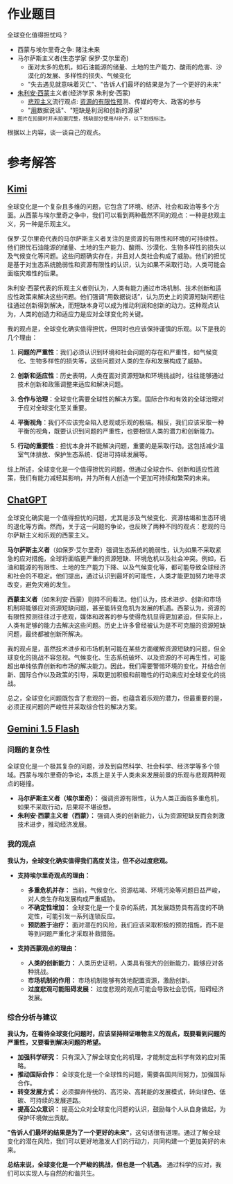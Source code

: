 # 作业题目
全球变化值得担忧吗？
* 西蒙与埃尔里奇之争: 赌注未来
* 马尔萨斯主义者(生态学家 保罗·艾尔里奇)
   * 面对太多的危机，如石油能源的储量、土地的生产能力、酸雨的危害、沙漠化的发展、多样性的损失、气候变化
   * "失去遇见就意味着灭亡"、"告诉人们最坏的结果是为了一个更好的未来"
* <u>朱利安·西蒙</u>主义者(经济学家 朱利安·西蒙)
   * <u>悲观主义</u>流行观点: <u>资源的有限性预</u>测、传媒的夸大、政客的参与
   * "<u>用</u>数据说话"、"短缺是利润和创新的源泉"
* <small>图片在拍摄时并未拍摄完整，残缺部分使用AI补齐，以下划线标注。</small>

根据以上内容，谈一谈自己的观点。
# 参考解答
## [Kimi](https://kimi.moonshot.cn/)
全球变化是一个复杂且多维的问题，它包含了环境、经济、社会和政治等多个方面。从西蒙与埃尔里奇之争中，我们可以看到两种截然不同的观点：一种是悲观主义，另一种是乐观主义。

保罗·艾尔里奇代表的马尔萨斯主义者关注的是资源的有限性和环境的可持续性。他们担忧石油能源的储量、土地的生产能力、酸雨、沙漠化、生物多样性的损失以及气候变化等问题。这些问题确实存在，并且对人类社会构成了威胁。他们的担忧是基于对生态系统脆弱性和资源有限性的认识，认为如果不采取行动，人类可能会面临灾难性的后果。

朱利安·西蒙代表的乐观主义者则认为，人类有能力通过市场机制、技术创新和适应性政策来解决这些问题。他们强调“用数据说话”，认为历史上的资源短缺问题往往通过创新得到解决，而短缺本身可以成为推动利润和创新的动力。这种观点认为，人类的创造力和适应力是应对全球变化的关键。

我的观点是，全球变化确实值得担忧，但同时也应该保持谨慎的乐观。以下是我的几个理由：

1. **问题的严重性**：我们必须认识到环境和社会问题的存在和严重性，如气候变化、生物多样性的损失等，这些问题对人类的生存和发展构成了威胁。

2. **创新和适应性**：历史表明，人类在面对资源短缺和环境挑战时，往往能够通过技术创新和政策调整来适应和解决问题。

3. **合作与治理**：全球变化需要全球性的解决方案。国际合作和有效的全球治理对于应对全球变化至关重要。

4. **平衡视角**：我们不应该完全陷入悲观或乐观的极端。相反，我们应该采取一种平衡的视角，既要认识到问题的严重性，也要相信人类的潜力和创新能力。

5. **行动的重要性**：担忧本身并不能解决问题，重要的是采取行动。这包括减少温室气体排放、保护生态系统、促进可持续发展等。

综上所述，全球变化是一个值得担忧的问题，但通过全球合作、创新和适应性政策，我们有能力减轻其影响，并为所有人创造一个更加可持续和繁荣的未来。
## [ChatGPT](https://chatgpt.com/)
全球变化确实是一个值得担忧的问题，尤其是涉及气候变化、资源枯竭和生态环境的退化等方面。然而，关于这一问题的争论，也反映了两种不同的观点：悲观的马尔萨斯主义和乐观的西蒙主义。

**马尔萨斯主义者**（如保罗·艾尔里奇）强调生态系统的脆弱性，认为如果不采取紧急的应对措施，全球将面临更严重的资源短缺、环境危机以及社会冲突。例如，石油和能源的有限性、土地的生产能力下降、以及气候变化等，都可能导致全球经济和社会的不稳定。他们提出，通过认识到最坏的可能性，人类才能更加努力地寻求改变，避免灾难的发生。

**西蒙主义者**（如朱利安·西蒙）则持不同看法。他们认为，技术进步、创新和市场机制将能够应对资源短缺问题，甚至能转变危机为发展的机遇。西蒙认为，资源的有限性预测往往过于悲观，媒体和政客的参与使得危机显得更加紧迫，但实际上，人类有足够的能力去解决这些问题。历史上许多曾经被认为是不可克服的资源短缺问题，最终都被创新所解决。

我的观点是，虽然技术进步和市场机制可能在某些方面缓解资源短缺的问题，但全球变化的挑战不容忽视。气候变化、生态系统破坏、以及资源的不可再生性，可能超出单纯依靠创新和市场的解决能力。因此，我们需要警惕环境的变化，并结合创新、国际合作以及政策的引导，采取更加积极和前瞻性的行动来应对全球变化的挑战。

总之，全球变化问题既包含了悲观的一面，也蕴含着乐观的潜力，但最重要的是，必须正视问题的严峻性并采取综合性的解决方案。
## [Gemini 1.5 Flash](https://gemini.google.com/)
### 问题的复杂性

全球变化是一个极其复杂的问题，涉及到自然科学、社会科学、经济学等多个领域。西蒙与埃尔里奇的争论，本质上是关于人类未来发展前景的乐观与悲观两种观点的碰撞。

* **马尔萨斯主义者（埃尔里奇）：** 强调资源有限性，认为人类正面临多重危机，如果不采取行动，后果将不堪设想。
* **朱利安·西蒙主义者（西蒙）：** 强调人类的创新能力，认为资源短缺反而会刺激技术进步，推动经济发展。

### 我的观点

**我认为，全球变化确实值得我们高度关注，但不必过度悲观。**

* **支持埃尔里奇观点的理由：**
    * **多重危机并存：** 当前，气候变化、资源枯竭、环境污染等问题日益严峻，对人类生存和发展构成严重威胁。
    * **不确定性增加：** 全球变化是一个复杂的系统，其发展趋势具有高度的不确定性，可能引发一系列连锁反应。
    * **预防胜于治疗：** 面对潜在的风险，我们应该采取积极的预防措施，而不是等到问题严重化才采取补救措施。

* **支持西蒙观点的理由：**
    * **人类的创新能力：** 人类历史证明，人类具有强大的创新能力，能够应对各种挑战。
    * **市场机制的作用：** 市场机制能够有效地配置资源，激励创新。
    * **过度悲观可能阻碍发展：** 过度悲观的观点可能会导致社会恐慌，阻碍经济发展。

### 综合分析与建议

**我认为，在看待全球变化问题时，应该坚持辩证唯物主义的观点，既要看到问题的严重性，又要看到解决问题的希望。**

* **加强科学研究：** 只有深入了解全球变化的机理，才能制定出科学有效的应对策略。
* **推动国际合作：** 全球变化是一个全球性的问题，需要各国共同努力，加强国际合作。
* **转变发展方式：** 必须摒弃传统的、高污染、高耗能的发展模式，转向绿色、低碳、可持续的发展道路。
* **提高公众意识：** 提高公众对全球变化问题的认识，鼓励每个人从自身做起，为保护环境做出贡献。

**"告诉人们最坏的结果是为了一个更好的未来"**，这句话很有道理。通过了解全球变化的潜在风险，我们可以更好地激发人们的行动力，共同构建一个更加美好的未来。

**总结来说，全球变化是一个严峻的挑战，但也是一个机遇。** 通过科学的应对，我们可以实现人与自然的和谐共生。
